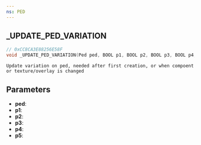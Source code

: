 ```yaml
---
ns: PED
---
```

## _UPDATE_PED_VARIATION

```c
// 0xCC8CA3E88256E58F
void _UPDATE_PED_VARIATION(Ped ped, BOOL p1, BOOL p2, BOOL p3, BOOL p4, BOOL p5);
```

```
Update variation on ped, needed after first creation, or when compoent or texture/overlay is changed
```

## Parameters
* **ped**:
* **p1**:
* **p2**:
* **p3**:
* **p4**:
* **p5**:
